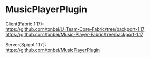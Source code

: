 # MusicPlayerPlugin

Client(Fabric 1.17):  
https://github.com/tonbei/U-Team-Core-Fabric/tree/backport-1.17  
https://github.com/tonbei/Music-Player-Fabric/tree/backport-1.17  

Server(Spigot 1.17):  
https://github.com/tonbei/MusicPlayerPlugin  

